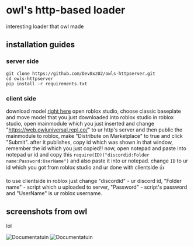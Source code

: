 # owl's http-based loader
interesting loader that owl made

## installation guides

### server side
```sh-session
git clone https://github.com/Dev0xz02/owls-httpserver.git
cd owls-httpserver
pip install -r requirements.txt
```

### client side
download model [right here](https://github.com/Dev0xz02/owls-httpserver/raw/main/12420323144.rbxm)
open roblox studio, choose classic baseplate and move model that you just downloaded into roblox studio
in roblox studio, open mainmodule which you just inserted and change "https://web.owluniversal.repl.co/" to ur http's server
and then public the mainmodule to roblox, make "Distribute on Marketplace" to true and click "Submit".
after it publishes, copy id which was shown in that window, remember the id which you just copied!! 
now, open notepad and paste into notepad ur id and copy this `require(ID)("discordid:Folder name:Password:UserName")` and also paste it into ur notepad.
change `ID` to ur id which you got from roblox studio and ur done with clientside 👍

to use clientside in roblox just change "discordid" - ur discord id, "Folder name" - script which u uploaded to server, "Password" - script's password and "UserName" is ur roblox username.

## screenshots from owl
lol

<img src="https://cdn.discordapp.com/attachments/1093171976283095040/1156192826284064768/image.png?ex=651413fa&is=6512c27a&hm=b416b15dc2bdcc768ec7d98631ab8293553219e09c40584739f642460716a6f8&" alt="Documentatuin"></a>
<img src="https://cdn.discordapp.com/attachments/1093171976283095040/1156192826003042324/image.png?ex=651413fa&is=6512c27a&hm=8c4b3b63503d893c63fb172c0c0b49c43409391c2d5804f6558dcb33bd7227e2&" alt="Documentatuin"></a>
